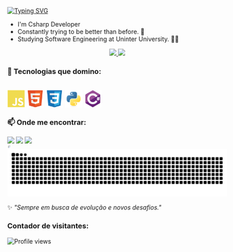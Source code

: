 
<img align="right" alt="" height="300px" src="./me.png">

[![Typing SVG](https://readme-typing-svg.demolab.com?font=Fira+Code&weight=600&size=25&pause=1000&color=BB00B4&random=false&width=435&height=40&lines=Ol%C3%A1%2C+Eu+sou+o+João+Paulo!+%F0%9F%91%BE%F0%9F%93%9A%F0%9F%92%99)](https://git.io/typing-svg)

* I'm Csharp Developer 
* Constantly trying to be better than before. 🧠
* Studying Software Engineering  at Uninter University. 👨‍🎓

<div align="center">
  <a href="https://github.com/JoaoPauloPinheiroM">
    <img height="180em" src="https://github-readme-stats.vercel.app/api?username=JoaoPauloPinheiroM&show_icons=true&theme=monokai&hide_border=true"/>
    <img height="180em" src="https://github-readme-stats.vercel.app/api/top-langs/?username=JoaoPauloPinheiroM&layout=compact&theme=monokai&hide_border=true"/>
  </a>
</div>



### 🚀 Tecnologias que domino:

<div style="display: inline_block"><br>
  <img align="center" alt="JavaScript" height="40" width="40" src="https://raw.githubusercontent.com/devicons/devicon/master/icons/javascript/javascript-plain.svg">
  <img align="center" alt="HTML5" height="40" width="40" src="https://raw.githubusercontent.com/devicons/devicon/master/icons/html5/html5-original.svg">
  <img align="center" alt="CSS3" height="40" width="40" src="https://raw.githubusercontent.com/devicons/devicon/master/icons/css3/css3-original.svg">
  <img align="center" alt="Python" height="40" width="40" src="https://raw.githubusercontent.com/devicons/devicon/master/icons/python/python-original.svg">
  <img align="center" alt="Csharp" height="40" width="40" src="https://raw.githubusercontent.com/devicons/devicon/master/icons/csharp/csharp-original.svg">
</div>



### 📫 Onde me encontrar:

<div> 
  <a href="https://instagram.com/dev_joaopaulopinheiro_m" target="_blank"><img src="https://img.shields.io/badge/-Instagram-%23E4405F?style=for-the-badge&logo=instagram&logoColor=white"></a>
  <a href="mailto:joaopaulopinheiro59675@gmail.com"><img src="https://img.shields.io/badge/-Gmail-%23333?style=for-the-badge&logo=gmail&logoColor=white"></a>
  <a href="https://www.linkedin.com/in/joaopaulopinheiromourao/" target="_blank"><img src="https://img.shields.io/badge/-LinkedIn-%230077B5?style=for-the-badge&logo=linkedin&logoColor=white"></a> 
  <div style="width: 5px; height: 5px; overflow: hidden; border: 2px solid #fff; border-radius: 1px;">
    <img aling="left" alt="JoaoDev" src="https://media1.giphy.com/media/v1.Y2lkPTc5MGI3NjExeXFrYTU2cGRibTZ2dXdvcHptbm5wdXU1dmJrcmtheGZxenN4YjAzaiZlcD12MV9pbnRlcm5hbF9naWZfYnlfaWQmY3Q9Zw/Yno2M5D4nooL6gpHrd/giphy.gif" width="15%" height="15%" />
  </div>
</div>

<picture>
  <source media="(prefers-color-scheme: dark)" srcset="https://raw.githubusercontent.com/JoaoPauloPinheiroM/JoaoPauloPinheiroM/output/github-contribution-grid-snake-dark.svg">
  <source media="(prefers-color-scheme: light)" srcset="https://raw.githubusercontent.com/JoaoPauloPinheiroM/JoaoPauloPinheiroM/output/github-contribution-grid-snake.svg">
  <img alt="github contribution grid snake animation" src="https://raw.githubusercontent.com/JoaoPauloPinheiroM/JoaoPauloPinheiroM/output/github-contribution-grid-snake.svg">
</picture>

✨ *"Sempre em busca de evolução e novos desafios."*
### Contador de visitantes:
<p align="left"> <img src="https://profile-counter.glitch.me/JoaoPauloPinheiroM/count.svg" alt="Profile views" /> </p>
